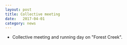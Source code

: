 ```yaml
---
layout: post
title: Collective meeting
date:   2017-04-01
category: news
---
```


* Collective meeting and running day on "Forest Creek".
